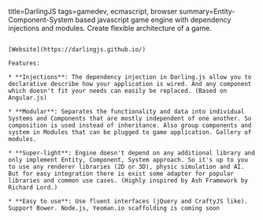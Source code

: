 title=DarlingJS
tags=gamedev, ecmascript, browser
summary=Entity-Component-System based javascript game engine with dependency injections and modules. Create flexible architecture of a game.
~~~~~~

[Website](https://darlingjs.github.io/)

Features: 

* **Injections**: The dependency injection in Darling.js allow you to declarative describe how your application is wired. And any component which doesn't fit your needs can easily be replaced. (Based on Angular.js)

* **Modular**: Separates the functionality and data into individual Systems and Components that are mostly independent of one another. So composition is used instead of inheritance. Also group components and system in Modules that can be plugged to game application. Gallery of modules.

* **Super-light**: Engine doesn't depend on any additional library and only implement Entity, Component, System approach. So it's up to you to use any renderer libraries (2D or 3D), physic simulation and AI. But for easy integration there is exist some adapter for popular libraries and common use cases. (Highly inspired by Ash Framework by Richard Lord.)

* **Easy to use**: Use fluent interfaces (jQuery and CraftyJS like). Support Bower. Node.js, Yeoman.io scaffolding is coming soon

